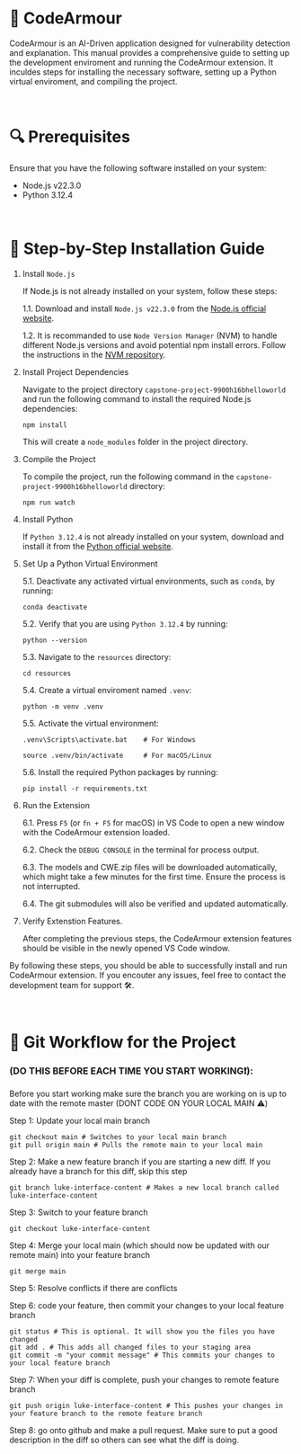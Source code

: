 # 🎯 CodeArmour

CodeArmour is an AI-Driven application designed for vulnerability detection and explanation. This manual provides a comprehensive guide to setting up the development enviroment and running the CodeArmour extension. It inculdes steps for installing the necessary software, setting up a Python virtual enviroment, and compiling the project.


&nbsp;


# 🔍 Prerequisites
Ensure that you have the following software installed on your system:
- Node.js v22.3.0
- Python 3.12.4


&nbsp;


# 👣 Step-by-Step Installation Guide
1. Install `Node.js`

   If Node.js is not already installed on your system, follow these steps:

   1.1. Download and install `Node.js v22.3.0` from the [Node.js official website](https://nodejs.org).

   1.2. It is recommanded to use `Node Version Manager` (NVM) to handle different Node.js versions and avoid potential npm install errors. Follow the instructions in the [NVM repository](https://github.com/nvm-sh/nvm).

2. Install Project Dependencies

   Navigate to the project directory `capstone-project-9900h16bhelloworld` and run the following command to install the required Node.js dependencies:
   ```
   npm install
   ```
   This will create a `node_modules` folder in the project directory.

3. Compile the Project

   To compile the project, run the following command in the `capstone-project-9900h16bhelloworld` directory:
   ```
   npm run watch
   ```

4. Install Python

   If `Python 3.12.4` is not already installed on your system, download and install it from the [Python official website](https://www.python.org).

5. Set Up a Python Virtual Environment

   5.1. Deactivate any activated virtual environments, such as `conda`, by running:
   ```
   conda deactivate
   ```
   5.2. Verify that you are using `Python 3.12.4` by running:
   ```
   python --version
   ```
   5.3. Navigate to the `resources` directory:
   ```
   cd resources
   ```
   5.4. Create a virtual enviroment named `.venv`:
   ```
   python -m venv .venv
   ```
   5.5. Activate the virtual environment:
   ```
   .venv\Scripts\activate.bat    # For Windows
   ```
   ```
   source .venv/bin/activate     # For macOS/Linux
   ```
   5.6. Install the required Python packages by running:
   ```
   pip install -r requirements.txt
   ```

6. Run the Extension

   6.1. Press `F5` (or `fn + F5` for macOS) in VS Code to open a new window with the CodeArmour extension loaded.

   6.2. Check the `DEBUG CONSOLE` in the terminal for process output.

   6.3. The models and CWE.zip files will be downloaded automatically, which might take a few minutes for the first time. Ensure the process is not interrupted.

   6.4. The git submodules will also be verified and updated automatically.

7. Verify Extenstion Features.

   After completing the previous steps, the CodeArmour extension features should be visible in the newly opened VS Code window.


By following these steps, you should be able to successfully install and run CodeArmour extension. If you encouter any issues, feel free to contact the development team for support 🛠️.


&nbsp;


# 👻 Git Workflow for the Project 
### (DO THIS BEFORE EACH TIME YOU START WORKING❗️):

Before you start working make sure the branch you are working on is up to date with the remote master (DONT CODE ON YOUR LOCAL MAIN ⚠️)

Step 1: Update your local main branch

```
git checkout main # Switches to your local main branch
git pull origin main # Pulls the remote main to your local main
```

Step 2: Make a new feature branch if you are starting a new diff. If you already have a branch for this diff, skip this step

```
git branch luke-interface-content # Makes a new local branch called luke-interface-content
```

Step 3: Switch to your feature branch

```
git checkout luke-interface-content
```

Step 4: Merge your local main (which should now be updated with our remote main) into your feature branch

```
git merge main
```

Step 5: Resolve conflicts if there are conflicts

Step 6: code your feature, then commit your changes to your local feature branch

```
git status # This is optional. It will show you the files you have changed
git add . # This adds all changed files to your staging area
git commit -m "your commit message" # This commits your changes to your local feature branch
```

Step 7: When your diff is complete, push your changes to remote feature branch

```
git push origin luke-interface-content # This pushes your changes in your feature branch to the remote feature branch
```

Step 8: go onto github and make a pull request. Make sure to put a good description in the diff so others can see what the diff is doing. 
&nbsp;

